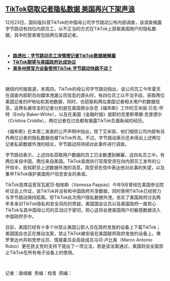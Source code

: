 <!--1671822060000-->
[TikTok窃取记者隐私数据  美国再兴下架声浪](https://www.rfa.org/mandarin/yataibaodao/jingmao/tj-12232022135221.html)
------

<p><span style="font-weight: 400;">12月23日，国际版抖音TikTok的中国母公司字节跳动公布内部调查，该调查揭露字节跳动有四位内部员工，以不正当的方式在TikTok上获取美国用户的隐私数据，其中的受害者包括两位美国记者。</span></p><p><span class="result-title"> </span></p><ul><li><a href="https://www.rfa.org/mandarin/Xinwen/cmh2-12222022232529.html"><strong>路透社：字节跳动员工涉情搜记者TikTok数据被解雇</strong></a></li><li><strong><a href="https://www.rfa.org/mandarin/Xinwen/7-12222022122739.html">TikTok期望与美国政府达成协议</a></strong></li><li><strong><a href="https://www.rfa.org/mandarin/yataibaodao/junshiwaijiao/bx-12162022134311.html">美多州禁官方设备使用TikTok 字节跳动快跳不动？</a></strong></li></ul><p><span class="result-title"> </span></p><p><span style="font-weight: 400;">据纽约时报报道，本周四，TikTok的母公司字节跳动指出，该公司员工今年夏天在调查内部职员向媒体洩漏公司信息的源头时，有四位员工以不当手段，获取两位美国记者的IP地址和其他数据，同时，也窃取和两位美国记者相关用户的数据信息。这两名被攻击的记者分别是在美国商业杂志《福布斯》工作的艾米丽·贝克-怀特（Emily Baker-White），以及在美国《金融时报》就职的克里斯蒂娜·克里德尔（Cristina Criddle），两位记者在过去都有揭露TikTok负面新闻的经历。</span></p><p><span style="font-weight: 400;">《福布斯》在本周二发表的公开声明中指出，除了艾米丽，他们相信公司内部有另外两位记者的隐私数据也被TikTok外流。不过，字节跳动表示还未得出上述两位记者私密数据外洩的结论，字节跳动将持续对此事件进行调查。</span></p><p><span style="font-weight: 400;">字节跳动表示，上述四名窃取用户数据的员工已全数遭到解雇，这四名员工中，有两位来自中国，两位来自美国。TikTok首席执行官周受资在向内部员工发布的公开信中，告知职员上述数据外洩的消息，周受资在信中表达他对此事的失望，以及重申TikTok保护美国用户信息安全的承诺。</span></p><p><span style="font-weight: 400;">TikTok首席运营官瓦妮莎·帕帕斯（Vanessa Pappas）今年9月曾经在美国参议院听证会上作证，说TikTok并没有和中国政府共享数据，同时表明TikTok已经努力与字节跳动保持距离。但TikTok此次用户隐私数据外洩，坐实了美国政府过去两年多来对TikTok隐私和安全风险的质疑，美国国会议员以及美国政府一直担心TikTok与其中国母公司的互动过于密切，担心这将会使美国用户的敏感数据流入中国政府手中。</span></p><p><span style="font-weight: 400;">目前，美国已经有十多个州禁止美国公职人员在政府发放的设备上下载TikTok；美国国会也正在推动法案，禁止TikTok被安装在美国联邦政府发放的设备上。佛罗里达州共和党参议员、情报委员会高级成员马可·卢比奥（Marco Antonio Rubio）更在民主党的支持下提出了一项立法，若是该法案通过，美国将会全面禁止TikTok在所有电子设备上的使用。</span></p><p><span style="font-weight: 400;"> </span></p><p><span style="font-weight: 400;">记者：唐缘媛  责编：梒青  网编：</span></p>
